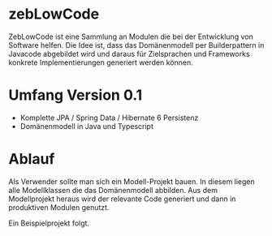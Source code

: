 # zebLowCode
ZebLowCode ist eine Sammlung an Modulen die bei der Entwicklung von Software helfen. 
Die Idee ist, dass das Domänenmodell per Builderpattern in Javacode abgebildet wird und daraus für Zielsprachen und Frameworks konkrete Implementierungen generiert werden können.

# Umfang Version 0.1
- Komplette JPA / Spring Data / Hibernate 6 Persistenz
- Domänenmodell in Java und Typescript

# Ablauf
Als Verwender sollte man sich ein Modell-Projekt bauen. In diesem liegen alle Modellklassen die das Domänenmodell abbilden. Aus dem Modellprojekt heraus wird der relevante Code generiert und dann in produktiven Modulen genutzt.

Ein Beispielprojekt folgt.
